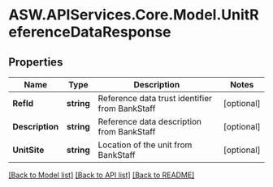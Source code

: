 # ASW.APIServices.Core.Model.UnitReferenceDataResponse
## Properties

Name | Type | Description | Notes
------------ | ------------- | ------------- | -------------
**RefId** | **string** | Reference data trust identifier from BankStaff | [optional] 
**Description** | **string** | Reference data description from BankStaff | [optional] 
**UnitSite** | **string** | Location of the unit from BankStaff | [optional] 

[[Back to Model list]](../README.md#documentation-for-models) [[Back to API list]](../README.md#documentation-for-api-endpoints) [[Back to README]](../README.md)

